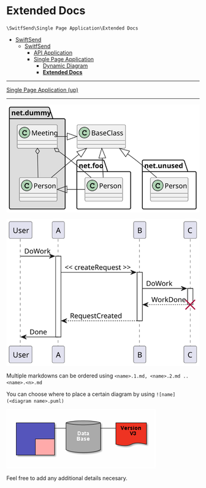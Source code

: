 # Extended Docs

`\SwitfSend\Single Page Application\Extended Docs`

* [SwiftSend](../../../README.md)
  * [SwitfSend](../../../SwitfSend/README.md)
    * [API Application](../../../SwitfSend/API%20Application/README.md)
    * [Single Page Application](../../../SwitfSend/Single%20Page%20Application/README.md)
      * [Dynamic Diagram](../../../SwitfSend/Single%20Page%20Application/Dynamic%20Diagram/README.md)
      * [**Extended Docs**](../../../SwitfSend/Single%20Page%20Application/Extended%20Docs/README.md)

---

[Single Page Application (up)](../../../SwitfSend/Single%20Page%20Application/README.md)

---

![diagram](class.svg)

![diagram](sequence.svg)

Multiple markdowns can be ordered using `<name>.1.md, <name>.2.md .. <name>.<n>.md`

You can choose where to place a certain diagram by using `![name](<diagram name>.puml)`

![diagram](ditaa.png)

Feel free to add any additional details necesary.
